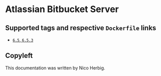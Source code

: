 # Atlassian Bitbucket Server

## Supported tags and respective `Dockerfile` links

 * [`6.5`, `6.5.3`](https://github.com/nicoherbigio/docker-atlassian-bitbucket-server/blob/master/6.5/debian/default/Dockerfile)

## Copyleft

This documentation was written by Nico Herbig.
